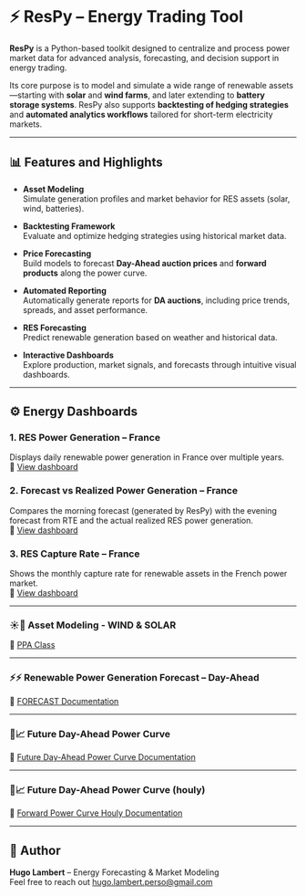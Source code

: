# ⚡ ResPy – Energy Trading Tool

**ResPy** is a Python-based toolkit designed to centralize and process power market data for advanced analysis, forecasting, and decision support in energy trading.

Its core purpose is to model and simulate a wide range of renewable assets—starting with **solar** and **wind farms**, and later extending to **battery storage systems**. ResPy also supports **backtesting of hedging strategies** and **automated analytics workflows** tailored for short-term electricity markets.

---

## 📊 Features and Highlights

- **Asset Modeling**  
  Simulate generation profiles and market behavior for RES assets (solar, wind, batteries).

- **Backtesting Framework**  
  Evaluate and optimize hedging strategies using historical market data.

- **Price Forecasting**  
  Build models to forecast **Day-Ahead auction prices** and **forward products** along the power curve.

- **Automated Reporting**  
  Automatically generate reports for **DA auctions**, including price trends, spreads, and asset performance.

- **RES Forecasting**  
  Predict renewable generation based on weather and historical data.

- **Interactive Dashboards**  
  Explore production, market signals, and forecasts through intuitive visual dashboards.

---

## ⚙️ Energy Dashboards

### 1. RES Power Generation – France  
Displays daily renewable power generation in France over multiple years.  
🔗 [View dashboard](https://hugzgj.grafana.net/public-dashboards/9d1e12a092da4f4c8cc27b8392735743)

### 2. Forecast vs Realized Power Generation – France  
Compares the morning forecast (generated by ResPy) with the evening forecast from RTE and the actual realized RES power generation.  
🔗 [View dashboard](https://hugzgj.grafana.net/public-dashboards/62cfe7d7ef9540aba9d6998bb255de5a)

### 3. RES Capture Rate – France  
Shows the monthly capture rate for renewable assets in the French power market.  
🔗 [View dashboard](https://hugzgj.grafana.net/public-dashboards/3186096d600945fd842f67baa137a736)

---


### ☀️💨 Asset Modeling - WIND & SOLAR  

🔗 [PPA Class](./Asset_Modeling/Energy_Modeling/PPA/README.md)

---

### ⚡⚡ Renewable Power Generation Forecast – Day-Ahead

🔗 [FORECAST Documentation](./Model/ResPowerGeneration/README.md)

---

### 🔌📈 Future Day-Ahead Power Curve

🔗 [Future Day-Ahead Power Curve Documentation](./Model/FowardPowerCurve/README_DailyPowerCurve.md)

---

### 🔌📈 Future Day-Ahead Power Curve (houly)

🔗 [Forward Power Curve Houly Documentation](./Model/FowardPowerCurve/README_HourlyPowerCurve.md)

---

## 👤 Author

**Hugo Lambert** – Energy Forecasting & Market Modeling  
Feel free to reach out hugo.lambert.perso@gmail.com

